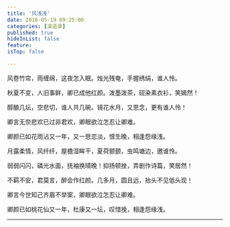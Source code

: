 ```yaml
---
title: '风浅浅'
date: 2016-05-19 09:25:00
categories: [溪语录]
published: true
hideInList: false
feature: 
isTop: false

---
```


风卷竹帘，雨缠绵，这夜怎入眠。烛光残奄，手握绣绢，谁人怜。

秋夏不变，人旧事鲜，卿已成他红颜。泼墨泼茶，砚染素衣衫，笑嫣然！

醇酿几坛，空悲切，谁人共几碗。镜花水月，又思念，更有谁人怜！

卿言无奈悲欢已过非君欢，卿眼欲泣怎忍让卿难。

卿颜已如花雨沾又一年，又一思恋淡，恨生晚，相逢怨缘浅。

月露柔情，风纤纤，屋檐湿眸干，夏荷颤颤，虫鸣塘边，邀谁怜。

弱弱闪闪，磷光水面，抚袖换晴晚！抑扬顿挫，弄剧作诗篇，笑居然！

不羁不安，君莫言，醉会作红颜。几多月，圆且远，抬头不见低头现！

卿言今世知己齐眉不举案，卿眼欲泣怎忍让卿难。

卿颜已如桃花仙又一年，杜康又一坛，叹惜挽，相逢怨缘浅。

---

 